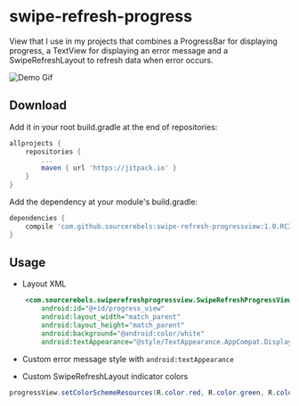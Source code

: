 
# swipe-refresh-progress

View that I use in my projects that combines a ProgressBar for displaying progress, a TextView for displaying an error message and a SwipeRefreshLayout to refresh data when error occurs.

![Demo Gif](https://media.giphy.com/media/l0Iy3TyUzwV2fXtLi/giphy.gif)

## Download

Add it in your root build.gradle at the end of repositories:


```groovy
allprojects {
    repositories {
        ...
        maven { url 'https://jitpack.io' }
    }
}
```

Add the dependency at your module's build.gradle:


```groovy
dependencies {
    compile 'com.github.sourcerebels:swipe-refresh-progressview:1.0.RC3'
}
```

## Usage

* Layout XML

```xml
    <com.sourcerebels.swiperefreshprogressview.SwipeRefreshProgressView
        android:id="@+id/progress_view"
        android:layout_width="match_parent"
        android:layout_height="match_parent"
        android:background="@android:color/white"
        android:textAppearance="@style/TextAppearance.AppCompat.Display1"/>
```
* Custom error message style with ```android:textAppearance```

* Custom SwipeRefreshLayout indicator colors

```java
progressView.setColorSchemeResources(R.color.red, R.color.green, R.color.blue);
```